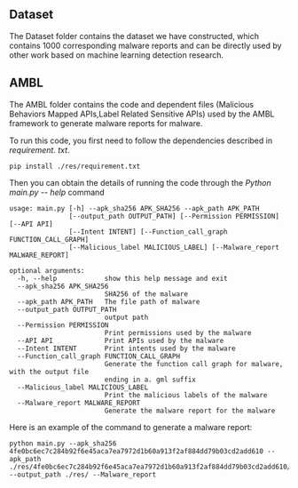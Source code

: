 ## Dataset

The Dataset folder contains the dataset we have constructed, which contains 1000 corresponding malware reports and can be directly used by other work based on machine learning detection research.

## AMBL

The AMBL folder contains the code and dependent files (Malicious Behaviors Mapped APIs,Label Related Sensitive APIs) used by the AMBL framework to generate malware reports for malware.

To run this code, you first need to follow the dependencies described in *requirement. txt*.

```
pip install ./res/requirement.txt
```

Then you can obtain the details of running the code through the *Python main.py -- help* command

```
usage: main.py [-h] --apk_sha256 APK_SHA256 --apk_path APK_PATH
               [--output_path OUTPUT_PATH] [--Permission PERMISSION] [--API API]
               [--Intent INTENT] [--Function_call_graph FUNCTION_CALL_GRAPH]
               [--Malicious_label MALICIOUS_LABEL] [--Malware_report MALWARE_REPORT]

optional arguments:
  -h, --help            show this help message and exit
  --apk_sha256 APK_SHA256
                        SHA256 of the malware
  --apk_path APK_PATH   The file path of malware
  --output_path OUTPUT_PATH
                        output path
  --Permission PERMISSION
                        Print permissions used by the malware
  --API API             Print APIs used by the malware
  --Intent INTENT       Print intents used by the malware
  --Function_call_graph FUNCTION_CALL_GRAPH
                        Generate the function call graph for malware, with the output file
                        ending in a. gml suffix
  --Malicious_label MALICIOUS_LABEL
                        Print the malicious labels of the malware
  --Malware_report MALWARE_REPORT
                        Generate the malware report for the malware
```

Here is an example of the command to generate a malware report: 

```
python main.py --apk_sha256 4fe0bc6ec7c284b92f6e45aca7ea7972d1b60a913f2af884dd79b03cd2add610 --apk_path ./res/4fe0bc6ec7c284b92f6e45aca7ea7972d1b60a913f2af884dd79b03cd2add610/4fe0bc6ec7c284b92f6e45aca7ea7972d1b60a913f2af884dd79b03cd2add610 --output_path ./res/ --Malware_report
```
